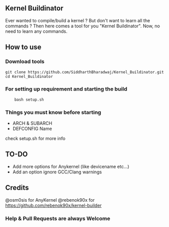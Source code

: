 ## Kernel Buildinator

Ever wanted to compile/build a kernel ? But don't want to learn all the commands ?
Then here comes a tool for you "Kernel Buildinator". Now, no need to learn any commands.

## How to use

### Download tools
```
git clone https://github.com/SiddharthBharadwaj/Kernel_Buildinator.git
cd Kernel_Buildinator
```

### For setting up requirement and starting the build
```
    bash setup.sh
```

### Things you must know before starting

- ARCH & SUBARCH
- DEFCONFIG Name

check setup.sh for more info

## TO-DO

- Add more options for Anykernel (like devicename etc...)
- Add an option ignore GCC/Clang warnings

## Credits

@osm0sis for AnyKernel
@rebenok90x for https://github.com/rebenok90x/kernel-builder

### Help & Pull Requests are always Welcome
